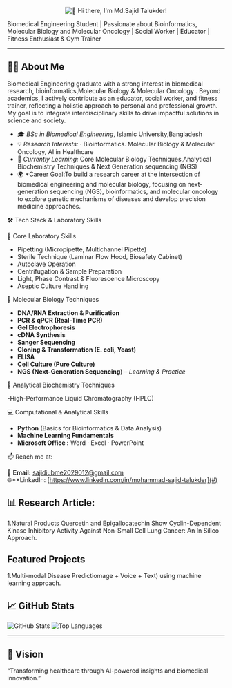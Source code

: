 <p align="center">
  <img src="https://readme-typing-svg.demolab.com?font=Fira&size=26&duration=3000&pause=5000&color=1F75C6&center=true&vCenter=true&width=700&lines=Hi+there%2C+I'm+Md.Sajid+Talukder!" alt="👋 Hi there, I'm Md.Sajid Talukder!" />
</p> 

Biomedical Engineering Student | Passionate about Bioinformatics, Molecular Biology and Molecular Oncology  | Social Worker | Educator | Fitness Enthusiast & Gym Trainer

---

## 👨‍💻 About Me  
 Biomedical Engineering graduate with a strong interest in biomedical research, bioinformatics,Molecular Biology & Molecular Oncology . Beyond academics, I actively contribute as an educator, social worker, and fitness trainer, reflecting a holistic approach to personal and professional growth. My goal is to integrate interdisciplinary skills to drive impactful solutions in science and society.
- 🎓 *BSc in Biomedical Engineering*, Islamic University,Bangladesh  
- 💡 *Research Interests:* · Bioinformatics. Molecular Biology & Molecular Oncology, AI in Healthcare  
- 🧠 *Currently Learning:* Core Molecular Biology Techniques,Analytical Biochemistry Techniques & Next Generation sequencing (NGS)
- 🌍 *Career Goal:To build a research career at the intersection of biomedical engineering and molecular biology, focusing on next-generation sequencing (NGS), bioinformatics, and molecular oncology to explore genetic mechanisms of diseases and develop precision medicine approaches.


🛠 Tech Stack & Laboratory Skills

🧪 Core Laboratory Skills
 
- Pipetting (Micropipette, Multichannel Pipette)  
- Sterile Technique (Laminar Flow Hood, Biosafety Cabinet)  
- Autoclave Operation  
- Centrifugation & Sample Preparation  
- Light, Phase Contrast & Fluorescence Microscopy  
- Aseptic Culture Handling  



 🔬 Molecular Biology Techniques  
 
- **DNA/RNA Extraction & Purification**  
- **PCR & qPCR (Real-Time PCR)**  
- **Gel Electrophoresis**  
- **cDNA Synthesis**  
- **Sanger Sequencing**  
- **Cloning & Transformation (E. coli, Yeast)**  
- **ELISA**  
- **Cell Culture (Pure Culture)**  
- **NGS (Next-Generation Sequencing)** – *Learning & Practice*

  

 🔬 Analytical Biochemistry Techniques
 
 -High-Performance Liquid Chromatography (HPLC)

 
 💻 Computational & Analytical Skills 
 
- **Python** (Basics for Bioinformatics & Data Analysis)  
- **Machine Learning Fundamentals**  
- **Microsoft Office :** Word · Excel · PowerPoint  

📫 Reach me at:

📧 **Email:** [sajidiubme2029012@gmail.com](mailto:sajidiubme2029012@gmail.com)  
🌐**LinkedIn: [https://www.linkedin.com/in/mohammad-sajid-talukder](#)  	
	
	

	
	
	
	
	
	
	
	
	
	
	
	
## 📊 Research Article: 
1.Natural Products Quercetin and Epigallocatechin Show Cyclin-Dependent Kinase Inhibitory Activity Against Non-Small Cell Lung Cancer: An In Silico Approach.

## Featured Projects

1.Multi-modal Disease Predictiomage + Voice + Text) using machine learning approach.




## 📈 GitHub Stats  

![GitHub Stats](https://github.com/mohammad-sajid-talukder/Md.-Sajid-Talukder)
![Top Languages](https://github.com/mohammad-sajid-talukder)

---

## 🌟 Vision  

“Transforming healthcare through AI-powered insights and biomedical innovation.”

